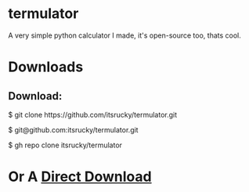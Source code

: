 # termulator
A very simple python calculator I made, it's open-source too, thats cool.
# Downloads
<h2>Download:</h2>
$ git clone https://github.com/itsrucky/termulator.git
<p>$ git@github.com:itsrucky/termulator.git</p>
<p>$ gh repo clone itsrucky/termulator</p>
<h1>Or A <a href='https://github.com/itsrucky/termulator/archive/main.zip'>Direct Download</a></h1>
